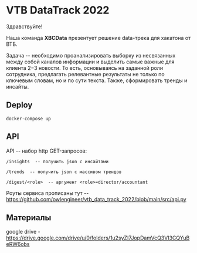 # VTB DataTrack 2022

Здравствуйте!

Наша команда **XBCData** презентует решение data-трека для хакатона от ВТБ.

Задача -- необходимо проанализировать выборку из несвязанных между собой каналов информации и выделить самые важные для клиента 2−3 новости. То есть, основываясь на заданной роли сотрудника, предлагать релевантные результаты не только по ключевым словам, но и по сути текста. Также, сформировать тренды и инсайты.

## Deploy

```
docker-compose up
```

## API

API -- набор http GET-запросов:

```
/insights  -- получить json с инсайтами                         

/trends  -- получить json с массивом трендов                     

/digest/<role>  -- аргумент <role>=director/accountant          
```

Роуты сервиса прописаны тут -- https://github.com/owlengineer/vtb_data_track_2022/blob/main/src/api.py

## Материалы

google drive - https://drive.google.com/drive/u/0/folders/1u2syZI7JopDamVcQ3VI3CQYuBeRW6obs
 
